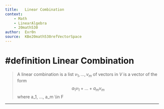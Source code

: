 ```yaml
---
title:   Linear Combination
context:
	- Math
	- LinearAlgebra
	- 20math530
author:  Exr0n
source:  KBe20math530refVectorSpace
---
```


# #definition Linear Combination
> A linear combination is a list $v_1, ..., v_m$ of vectors in $V$ is a vector of the form
> $$a_1v_1 + ... + a_mv_m$$
> where a_1, ..., a_m \in F

---
